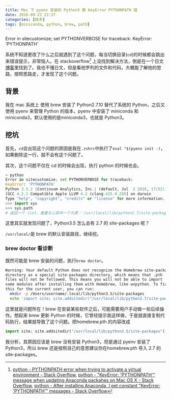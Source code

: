 ```yaml
---
title: Mac 下 pyenv 安装的 Python3 报 KeyError PYTHONPATH 错
date: 2016-09-22 22:37
categories: [技术]
tags: [miniconda, python, brew, path]
---
```


Error in sitecustomize; set PYTHONVERBOSE for traceback: KeyError: 'PYTHONPATH'

系统不知道更改了什么之后就遇到了这个问题，每当切换目录(`cd`)的时候都会跳出来错误提示，非常恼人。在 stackoverflow[^stackoverflow_links] 上没找到解决方法，倒是在一个日文[博客](http://qiita.com/Asakage/items/690ce9048e708de41166)里找到了。我也不懂日文，但是看他罗列的文件和代码，大概能了解他的思路，按照思路走，才发现了这个问题。

## 背景

我在 mac 系统上 使用 brew 安装了 Python2.7.10 替代了系统的 Python，之后又使用 pyenv 来管理 Python 的版本，pyenv 中安装了 miniconda 和 miniconda3，默认使用的是miniconda3，也就是 Python3。

## 挖坑

首先，`cd`会出现这个问题的原因是我在`.zshrc`中执行了`eval "$(pyenv init -)`，如果删除这一行，就不会有这个问题了。

其次，这个问题不仅在 cd 的时候会出现，执行 python 的时候也会。

```python
> python
Error in sitecustomize; set PYTHONVERBOSE for traceback:
KeyError: 'PYTHONPATH'
Python 3.5.2 |Continuum Analytics, Inc.| (default, Jul  2 2016, 17:52:12)
[GCC 4.2.1 Compatible Apple LLVM 4.2 (clang-425.0.28)] on darwin
Type "help", "copyright", "credits" or "license" for more information.
>>> import sys
>>> sys.path
# 返回一个 list。着重关心其中一个元素：'/usr/local/lib/python2.7/site-packages'
```

这里其实就发现问题了，Python3.5 怎么会有 2.7 的 site-packages 呢？

`/usr/local/`是 brew 的默认安装路径，继续挖。

### brew doctor 看诊断

既然可能是 brew 安装的问题，执行`brew doctor`。

```bash
Warning: Your default Python does not recognize the Homebrew site-packages
directory as a special site-packages directory, which means that .pth
files will not be followed. This means you will not be able to import
some modules after installing them with Homebrew, like wxpython. To fix
this for the current user, you can run:
  mkdir -p /Users/username/.local/lib/python3.5/site-packages
  echo 'import site; site.addsitedir("/usr/local/lib/python2.7/site-packages")' >> /Users/username/.local/lib/python3.5/site-packages/homebrew.pth
```

这里就是问题所在！brew 在安装某些软件之后，可能需要用户手动做一些后续操作。想起来 brew 更新 Python 的时候，它曾经提示我这样做，于是就直接复制代码执行，结果就导致了这个问题。把homebrew.pth 的内容改成

```python
import site; site.addsitedir("/usr/local/lib/python3.5/site-packages")
```

我分析，其原因应该是 brew 没有安装 Python3，但是通过 pyenv 安装了 Python3，所以 brew 还是按照自己的意思建议你在homebrew.pth 导入 2.7 的site-packages。

[^stackoverflow_links]: [python - PYTHONPATH error when trying to activate a virtual environment - Stack Overflow](http://stackoverflow.com/questions/34981284/pythonpath-error-when-trying-to-activate-a-virtual-environment), [python - "KeyError: 'PYTHONPATH'" message when updating Anaconda packahes on Mac OS X - Stack Overflow](http://stackoverflow.com/questions/31601078/keyerror-pythonpath-message-when-updating-anaconda-packahes-on-mac-os-x), [python - After installing Anaconda, I get constant "KeyError: 'PYTHONPATH'" messages - Stack Overflow](http://stackoverflow.com/questions/32321973/after-installing-anaconda-i-get-constant-keyerror-pythonpath-messages)
